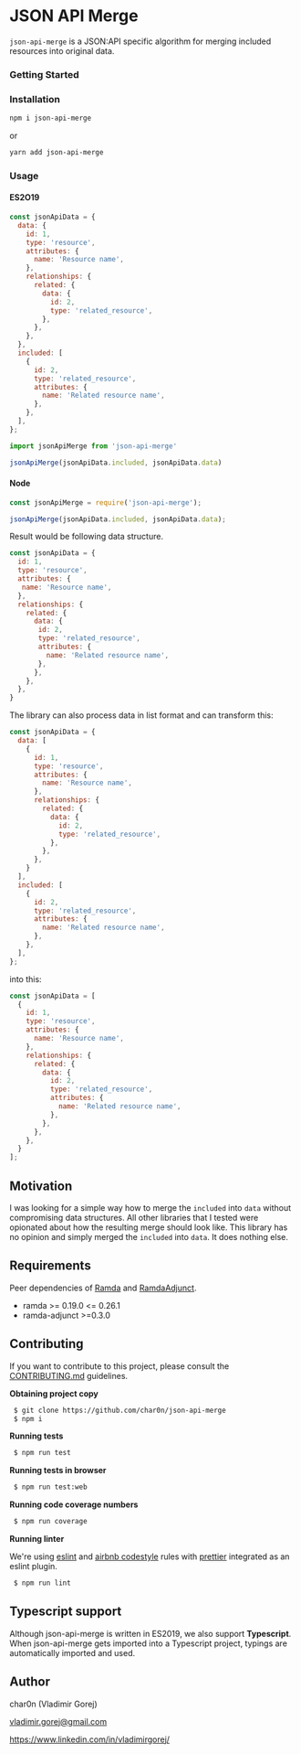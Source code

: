# JSON API Merge

`json-api-merge` is a JSON:API specific algorithm for merging included resources into original data.

### Getting Started

### Installation

```sh
npm i json-api-merge
```
or
```sh
yarn add json-api-merge
```

### Usage

#### ES2O19

```js
const jsonApiData = {
  data: {
    id: 1,
    type: 'resource',
    attributes: {
      name: 'Resource name',
    },
    relationships: {
      related: {
        data: {
          id: 2,
          type: 'related_resource',
        },
      },
    },
  },
  included: [
    {
      id: 2,
      type: 'related_resource',
      attributes: {
        name: 'Related resource name',
      },
    },
  ],
};
```


```javascript
import jsonApiMerge from 'json-api-merge'

jsonApiMerge(jsonApiData.included, jsonApiData.data)
```

#### Node

```javascript
const jsonApiMerge = require('json-api-merge');

jsonApiMerge(jsonApiData.included, jsonApiData.data);
```

Result would be following data structure.

```js
const jsonApiData = {
  id: 1,
  type: 'resource',
  attributes: {
   name: 'Resource name',
  },
  relationships: {
    related: {
      data: {
       id: 2,
       type: 'related_resource',
       attributes: {
         name: 'Related resource name',
       },
      },
    },
  },
}
```

The library can also process data in list format and can transform this:

```js
const jsonApiData = {
  data: [
    {
      id: 1,
      type: 'resource',
      attributes: {
        name: 'Resource name',
      },
      relationships: {
        related: {
          data: {
            id: 2,
            type: 'related_resource',
          },
        },
      },
    }
  ],
  included: [
    {
      id: 2,
      type: 'related_resource',
      attributes: {
        name: 'Related resource name',
      },
    },
  ],
};
```

into this:

```js
const jsonApiData = [
  {
    id: 1,
    type: 'resource',
    attributes: {
      name: 'Resource name',
    },
    relationships: {
      related: {
        data: {
          id: 2,
          type: 'related_resource',
          attributes: {
            name: 'Related resource name',
          },
        },
      },
    },
  }
];
```

## Motivation

I was looking for a simple way how to merge the `included` into `data` without compromising data
structures. All other libraries that I tested were opionated about how the resulting merge should look like.
This library has no opinion and simply merged the `included` into `data`. It does nothing else.

## Requirements

Peer dependencies of [Ramda](https://github.com/ramda/ramda) and [RamdaAdjunct](https://github.com/char0n/ramda-adjunct).

 - ramda >= 0.19.0 <= 0.26.1
 - ramda-adjunct >=0.3.0

## Contributing

If you want to contribute to this project, please consult the [CONTRIBUTING.md](https://github.com/char0n/ramda-adjunct/blob/master/CONTRIBUTING.md) guidelines.

**Obtaining project copy**

```sh
 $ git clone https://github.com/char0n/json-api-merge
 $ npm i
```

**Running tests**
```sh
 $ npm run test
```

**Running tests in browser**
```sh
 $ npm run test:web
```


**Running code coverage numbers**
```sh
 $ npm run coverage
```

**Running linter**

We're using [eslint](https://eslint.org/) and [airbnb codestyle](https://github.com/airbnb/javascript) rules with [prettier](https://prettier.io/) integrated as an eslint plugin.

```sh
 $ npm run lint
```

## Typescript support

Although json-api-merge is written in ES2019, we also support **Typescript**. When json-api-merge gets imported into a Typescript project, typings are automatically imported and used.

## Author

 char0n (Vladimir Gorej)

 vladimir.gorej@gmail.com

 https://www.linkedin.com/in/vladimirgorej/
